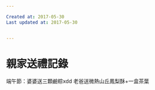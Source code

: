 ```yaml
---

Created at: 2017-05-30
Last updated at: 2017-05-30


---
```


# 親家送禮記錄


端午節：婆婆送三顆鹼粽xdd
老爸送微熱山丘鳳梨酥+一盒茶葉

